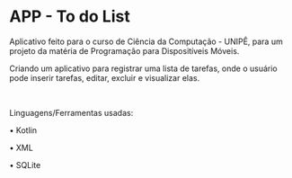 # APP - To do List

Aplicativo feito para o curso de Ciência da Computação - UNIPÊ, para um projeto da matéria de Programação para Dispositíveis Móveis.

Criando um aplicativo para registrar uma lista de tarefas, onde o usuário pode inserir tarefas, editar, excluir e visualizar elas.

<br>

Linguagens/Ferramentas usadas:

• Kotlin

• XML

• SQLite
